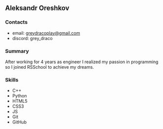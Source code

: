 ## Aleksandr Oreshkov

### Contacts

- email: [greydracoplay@gmail.com](mailto:greydracoplay@gmail.com)
- discord: grey_draco

### Summary

After working for 4 years as engineer I realized my passion in programming so I joined RSSchool to achieve my dreams.

### Skills

- C++
- Python
- HTML5
- CSS3
- JS
- Git
- GitHub
